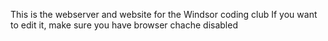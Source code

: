 
This is the webserver and website for the Windsor coding club
If you want to edit it, make sure you have browser chache disabled
